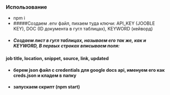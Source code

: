 ### Использование

- npm i
- #####Создаем .env файл, пихаем туда ключи:
  API_KEY (JOOBLE KEY), DOC (ID документа в гугл таблицах), KEYWORD (кейворд)
- ##### Создаем лист в гугл таблицах, называем его так же, как и KEYWORD, В первых строках вписываем поля:

#### job title, location, snippet, source, link, updated

- #### берем json файл с credentials для google docs api, именуем его как creds.json и кладем в папку
- #### запускаем скрипт (npm start)
